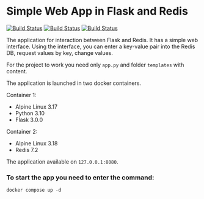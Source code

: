 # Simple Web App in Flask and Redis

[![Build Status](https://github.com/psmsk77/flask-redis-simple-app/actions/workflows/python-code.yml/badge.svg?branch=master)](https://github.com/psmsk77/flask-redis-simple-app/actions)
[![Build Status](https://github.com/psmsk77/flask-redis-simple-app/actions/workflows/docker-image.yml/badge.svg?branch=master)](https://github.com/psmsk77/flask-redis-simple-app/actions)
[![Build Status](https://github.com/psmsk77/flask-redis-simple-app/actions/workflows/docker-compose-ci.yml/badge.svg?branch=master)](https://github.com/psmsk77/flask-redis-simple-app/actions)

The application for interaction between Flask and Redis. It has a simple web interface.
Using the interface, you can enter a key-value pair into the Redis DB, request values by key, change values.

For the project to work you need only `app.py` and folder `templates` with content.

The application is launched in two docker containers.

Container 1:
- Alpine Linux 3.17
- Python 3.10
- Flask 3.0.0

Container 2:
- Alpine Linux 3.18
- Redis 7.2

The application available on `127.0.0.1:8080`.

### To start the app you need to enter the command:

    docker compose up -d
